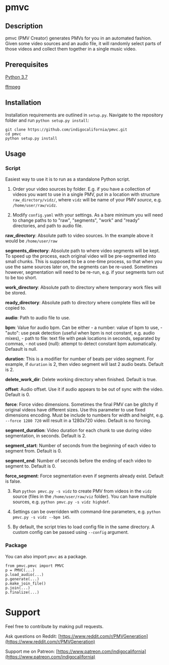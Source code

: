 # pmvc

## Description
pmvc (PMV Creator) generates PMVs for you in an automated fashion. Given some video sources
and an audio file, it will randomly select parts of those videos and collect them together
in a single music video.

## Prerequisites
[Python 3.7](https://www.python.org/downloads/)

[ffmpeg](https://www.ffmpeg.org/)

## Installation
Installation requirements are outlined in `setup.py`. Navigate to the repository folder
and run `python setup.py install`:

```
git clone https://github.com/indigocalifornia/pmvc.git
cd pmvc
python setup.py install
```

## Usage
### Script
Easiest way to use it is to run as a standalone Python script.

1. Order your video sources by folder. E.g. if you have a collection of videos you want to use
in a single PMV, put in a location with structure `raw_directory/vidz/`, where `vidz` will be name of your
PMV *source*, e.g. `/home/user/raw/vidz`.

2. Modify `config.yaml` with your settings. As a bare minimum you will need to change paths to
to "raw", "segments", "work" and "ready" directories, and path to audio file.

**raw_directory**: Absolute path to video sources. In the example above it would be `/home/user/raw`

**segments_directory**: Absolute path to where video segments will be kept. To speed up the process, each original video
will be pre-segmented into small chunks. This is supposed to be a one-time process, so that when you use the same
sources later on, the segments can be re-used. Sometimes however, segmentation will need to be re-run, e.g.
if your segments turn out to be too short.

**work_directory**: Absolute path to directory where temporary work files will be stored.

**ready_directory**: Absolute path to directory where complete files will be copied to.

**audio**: Path to audio file to use.

**bpm**: Value for audio bpm. Can be either
    - a number: value of bpm to use,
    - "auto": use peak detection (useful when bpm is not constant, e.g. audio mixes),
    - path to file: text file with peak locations in seconds, separated by commas,
    - not used (null): attempt to detect constant bpm automatically.
Defaault is null.

**duration**: This is a modifier for number of beats per video segment. For example, if `duration` is 2, then
video segment will last 2 audio beats. Default is 2.

**delete_work_dir**: Delete working directory when finished. Default is true.

**offset**: Audio offset. Use it if audio appears to be out of sync with the video. Default is 0.

**force**: Force video dimensions. Sometimes the final PMV can be glitchy if original videos have different sizes. Use this
parameter to use fixed dimensions encoding. Must be include to numbers for width and height, e.g. `--force 1280 720` will
result in a 1280x720 video. Default is no forcing.

**segment_duration**: Video duration for each chunk to use during video segmentation, in seconds. Default is 2.

**segment_start**: Number of seconds from the beginning of each video to segment from. Default is 0.

**segment_end**: Number of seconds before the ending of each video to segment to. Default is 0.

**force_segment**: Force segmentation even if segments already exist. Default is false.

3. Run `python pmvc.py -s vidz` to create PMV from videos in the `vidz` source (files in the
`/home/user/raw/viz` folder). You can have multiple sources, e.g. `python pmvc.py -s vidz highdef`.

4. Settings can be overridden with command-line parameters, e.g. `python pmvc.py -s vidz --bpm 145`.

5. By default, the script tries to load config file in the same directory. A custom config can be passed using `--config`
argument.

### Package
You can also import `pmvc` as a package.
```
from pmvc.pmvc import PMVC
p = PMVC(...)
p.load_audio(...)
p.generate(...)
p.make_join_file()
p.join(...)
p.finalize(...)
```

# Support
Feel free to contribute by making pull requests.

Ask questions on Reddit: [https://www.reddit.com/r/PMVGeneration](https://www.reddit.com/r/PMVGeneration)

Support me on Patreon: [https://www.patreon.com/indigocalifornia](https://www.patreon.com/indigocalifornia)
